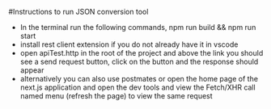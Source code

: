 #Instructions to run JSON conversion tool

- In the terminal run the following commands, npm run build && npm run start
- install rest client extension if you do not already have it in vscode
- open apiTest.http in the root of the project and above the link you should see a send request button, click on the button and the response should appear
- alternatively you can also use postmates or open the home page of the next.js application and open the dev tools and view the Fetch/XHR call named menu (refresh the page) to view the same request
